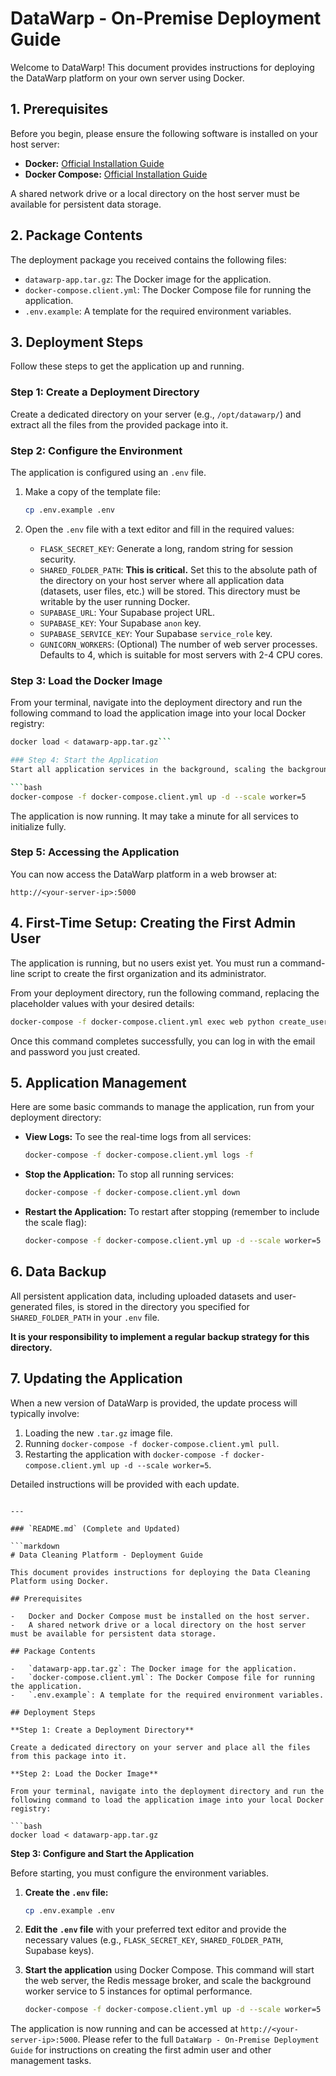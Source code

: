 # DataWarp - On-Premise Deployment Guide

Welcome to DataWarp! This document provides instructions for deploying the DataWarp platform on your own server using Docker.

## 1. Prerequisites

Before you begin, please ensure the following software is installed on your host server:

*   **Docker:** [Official Installation Guide](https://docs.docker.com/engine/install/)
*   **Docker Compose:** [Official Installation Guide](https://docs.docker.com/compose/install/)

A shared network drive or a local directory on the host server must be available for persistent data storage.

## 2. Package Contents

The deployment package you received contains the following files:

*   `datawarp-app.tar.gz`: The Docker image for the application.
*   `docker-compose.client.yml`: The Docker Compose file for running the application.
*   `.env.example`: A template for the required environment variables.

## 3. Deployment Steps

Follow these steps to get the application up and running.

### Step 1: Create a Deployment Directory
Create a dedicated directory on your server (e.g., `/opt/datawarp/`) and extract all the files from the provided package into it.

### Step 2: Configure the Environment
The application is configured using an `.env` file.

1.  Make a copy of the template file:
    ```bash
    cp .env.example .env
    ```

2.  Open the `.env` file with a text editor and fill in the required values:
    *   `FLASK_SECRET_KEY`: Generate a long, random string for session security.
    *   `SHARED_FOLDER_PATH`: **This is critical.** Set this to the absolute path of the directory on your host server where all application data (datasets, user files, etc.) will be stored. This directory must be writable by the user running Docker.
    *   `SUPABASE_URL`: Your Supabase project URL.
    *   `SUPABASE_KEY`: Your Supabase `anon` key.
    *   `SUPABASE_SERVICE_KEY`: Your Supabase `service_role` key.
    *   `GUNICORN_WORKERS`: (Optional) The number of web server processes. Defaults to 4, which is suitable for most servers with 2-4 CPU cores.

### Step 3: Load the Docker Image
From your terminal, navigate into the deployment directory and run the following command to load the application image into your local Docker registry:

```bash
docker load < datawarp-app.tar.gz```

### Step 4: Start the Application
Start all application services in the background, scaling the background worker service to 5 instances for optimal performance.

```bash
docker-compose -f docker-compose.client.yml up -d --scale worker=5
```
The application is now running. It may take a minute for all services to initialize fully.

### Step 5: Accessing the Application
You can now access the DataWarp platform in a web browser at:

`http://<your-server-ip>:5000`

## 4. First-Time Setup: Creating the First Admin User

The application is running, but no users exist yet. You must run a command-line script to create the first organization and its administrator.

From your deployment directory, run the following command, replacing the placeholder values with your desired details:

```bash
docker-compose -f docker-compose.client.yml exec web python create_user.py --org "Your Organization Name" --email "your-admin-email@company.com" --password "ChooseASecurePassword"
```
Once this command completes successfully, you can log in with the email and password you just created.

## 5. Application Management

Here are some basic commands to manage the application, run from your deployment directory:

*   **View Logs:** To see the real-time logs from all services:
    ```bash
    docker-compose -f docker-compose.client.yml logs -f
    ```

*   **Stop the Application:** To stop all running services:
    ```bash
    docker-compose -f docker-compose.client.yml down
    ```

*   **Restart the Application:** To restart after stopping (remember to include the scale flag):
    ```bash
    docker-compose -f docker-compose.client.yml up -d --scale worker=5
    ```

## 6. Data Backup

All persistent application data, including uploaded datasets and user-generated files, is stored in the directory you specified for `SHARED_FOLDER_PATH` in your `.env` file.

**It is your responsibility to implement a regular backup strategy for this directory.**

## 7. Updating the Application

When a new version of DataWarp is provided, the update process will typically involve:
1.  Loading the new `.tar.gz` image file.
2.  Running `docker-compose -f docker-compose.client.yml pull`.
3.  Restarting the application with `docker-compose -f docker-compose.client.yml up -d --scale worker=5`.

Detailed instructions will be provided with each update.
```

---

### `README.md` (Complete and Updated)

```markdown
# Data Cleaning Platform - Deployment Guide

This document provides instructions for deploying the Data Cleaning Platform using Docker.

## Prerequisites

-   Docker and Docker Compose must be installed on the host server.
-   A shared network drive or a local directory on the host server must be available for persistent data storage.

## Package Contents

-   `datawarp-app.tar.gz`: The Docker image for the application.
-   `docker-compose.client.yml`: The Docker Compose file for running the application.
-   `.env.example`: A template for the required environment variables.

## Deployment Steps

**Step 1: Create a Deployment Directory**

Create a dedicated directory on your server and place all the files from this package into it.

**Step 2: Load the Docker Image**

From your terminal, navigate into the deployment directory and run the following command to load the application image into your local Docker registry:

```bash
docker load < datawarp-app.tar.gz
```

**Step 3: Configure and Start the Application**

Before starting, you must configure the environment variables.

1.  **Create the `.env` file:**
    ```bash
    cp .env.example .env
    ```

2.  **Edit the `.env` file** with your preferred text editor and provide the necessary values (e.g., `FLASK_SECRET_KEY`, `SHARED_FOLDER_PATH`, Supabase keys).

3.  **Start the application** using Docker Compose. This command will start the web server, the Redis message broker, and scale the background worker service to 5 instances for optimal performance.

    ```bash
    docker-compose -f docker-compose.client.yml up -d --scale worker=5
    ```

The application is now running and can be accessed at `http://<your-server-ip>:5000`. Please refer to the full `DataWarp - On-Premise Deployment Guide` for instructions on creating the first admin user and other management tasks.